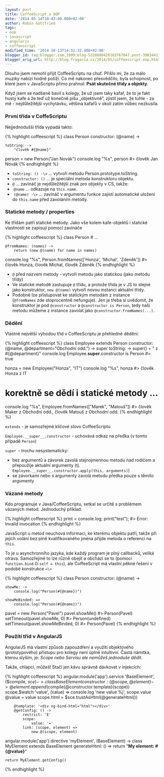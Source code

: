 ```yaml
---
layout: post
title: CoffeeScript a OOP
date: '2014-05-14T10:43:00.000+02:00'
author: Robin Gottfried
tags:
- oop
- javascript
- angularjs
- coffeescript
modified_time: '2014-10-13T14:32:32.488+02:00'
blogger_id: tag:blogger.com,1999:blog-5328688426183767847.post-390344130544827557
blogger_orig_url: http://blog.fragaria.cz/2014/05/coffeescript-oop.html
---
```


Dlouho jsem nemohl přijít CoffeeScriptu na chuť. Přišlo mi, že za málo
muziky nabízí hodně potíží. Co mě nakonec přesvědčilo, byla schopnost,
po které jsem v JavaScriptu přímo prahnul: **Psát skutečné třídy a
objekty**.

Když jsem se nadšeně bavil s kolegy, že už jsem taky kafař, že to je
fakt hustý kafe a že teď už konečně píšu „objektivně”, zjistil jsem, že
tuhle - za mě - nejdůležitější vychytávku, většina kafařů v okolí zatím
vůbec nezkusila.

### První třída v CoffeScriptu

Nejjednodušší třída vypadá takto:

{% highlight coffeescript %}
class Person
    constructor: (@name) ->

    toString: ->
        "člověk #{@name}"


person = new Person("Jan Novák")
console.log "%s", person
#> člověk Jan Novák
{% endhighlight %}

 - `toString: () -\>` ... vytvoří metodu Person.prototype.toString.
 - `constructor: ()` ... je speciální metoda konstruktoru objektu.
 - `@` ... zavináč je nejdůležitější znak pro objekty v CS, takže:
  -  `@name` ... odkazuje na `this.name`.
  -  `(@name) -\>` ... zavináč v argumentu funkce zajistí automatické
    uložení do `this.name` před zavoláním metody.

### Statické metody / properties

Ke třídám patří statické metody. Jako vše kolem kafe-objektů i statické
vlastnosti se zapisují pomocí zavináče

{% highlight coffeescript %}
class Person
    # ...

    @fromNames: (names) ->
        return (new @(name) for name in names)

console.log "%s", Person.fromNames(['Honza', 'Michal', 'Zdeněk'])
#> člověk Honza, člověk Michal, člověk Zdeněk
{% endhighlight %}

  - `@` před názvem metody - vytvoří metodu jako statickou (jako metodu
    třídy)
  - Ve statické metodě zastupuje `@` třídu, a protože třída je v JS to
    stejné jako konstruktor, `new @(name)` vytvoří novou instanci aktuální
    třídy.
  - Podobně lze přistupovat ke statickým metodám z instance
    (`@fromNames` zde stoprocentně nefunguje). Jen je třeba si uvědomit,
    že konstruktor je pod `@constructor` a `@constructor is Person`, tedy
    naši metodu můžeme z instance zavolat jako
    `@constructor.fromNames(...)`.

### Dědění

Vlastně největší výhodou tříd v CoffeeScriptu je přehledné dědění:

{% highlight coffeescript %}
class Employee extends Person
    constructor: (@name, @department="Obchodní odd.") ->
        super
    toString: ->
        super() + " z #{@department}"
console.log Employee.__super__.constructor is Person
#> true

honza = new Employee("Honza", "IT")
console.log "%s", honza
#> člověk Honza z IT

# korektně se dědí i statické metody ...

console.log "%s", Employee.fromNames(["Marek", "Matouš"])
#> člověk Maker z Obchodní odd., člověk Matouš z Obchodní odd.
{% endhighlight %}

`extends` - je samozřejmé klíčové slovo CoffeeScriptu

`Employee.__super__.constructor` - uchovává odkaz na předka (v tomto
případě `Person`)

`super `- trochu nesystematicky:

  - bez argumentů a závorek zavolá stejnojmennou metodu nad rodičem a
    přepoužije aktuální argumenty (tj.
    `Employee.__super__.constructor.apply(this, arguments)`)
  - se závorkami nebo s argumenty zavolá metodu předka pouze s těmito
    argumenty

### Vázané metody

Kdo programuje v Java/CoffeeScriptu, setkal se určitě s problémem
vázaných metod. Jednoduchý příklad:

{% highlight coffeescript %}
print = console.log;
print("test");
#> Error: Invalid invocation
{% endhighlight %}

JavaScript u metod neuchová informaci, ke kterému objektu patří, takže
při jejich volání bez plně kvalifikovaného jména přijde metoda o
referenci na `this`.

To je u asynchronního jazyka, kde každý program je plný callbacků,
veliká otrava. Samozřejmě to lze různě obejít a obchází se to (pomocí
`function.bind` či `self = this`), ale CoffeeScript má vlastní pěkné řešení
v podobě konstrukce `=\>`

{% highlight coffeescript %}
class Person
    constructor: (@name) ->

    showMe: ->
        console.log("Person(#{@name})")

    showMeBinded: =>
        console.log("Person(#{@name})")

pavel = new Person("Pavel")
pavel.showMe()
#> Person(Pavel)
setTimeout(pavel.showMe, 0)
#> Person(undefined)
setTimeout(pavel.showMeBinded, 0)
#> Person(Pavel)
{% endhighlight %}

### Použití tříd v AngularJS

AngularJS má vlastní způsob zapouzdření a využití objektového
(prototypového) přístupu pro kolegy není úplně intuitivní. Častá
námitka, kterou slyším, je: *Scope nebo Servisu ale nemůžeš jednoduše
dědit.*

Takže, chlapci, můžeš\! Stačí jen kávu správně dávkovat v injekcích:

{% highlight coffeescript %}
angular.module('app').service 'BaseElement', ($compile, $sce) ->
    class BaseElement
        constructor: (@scope, @element) ->
            @element.append($compile(@constructor.template)(scope))
            scope.$watch 'value', (value) =>
                console.log 'new value %j', scope.value
                @value = value
                scope.html = $sce.trustAsHtml(@generateHtml())

        @template: '<div ng-bind-html="html"></div>'
        @getConfig: () ->
            restrict: 'E'
            scope:
                value: '='
            link: (scope, element) =>
                new @(scope, element)

angular.module('app').directive 'myElement', (BaseElement) ->
    class MyElement extends BaseElement
        generateHtml: () =>
            return "<b>My element: #{@value}</b>"

    return MyElement.getConfig()
{% endhighlight %}
